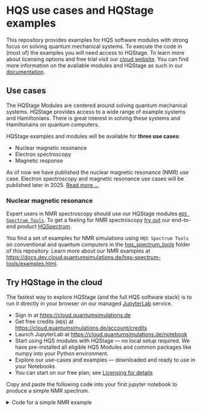 # HQS use cases and HQStage examples

This repository provides examples for HQS software modules with strong focus on solving quantum mechanical systems.
To execute the code in (most of) the examples you will need access to HQStage.
To learn more about licensing options and free trial visit our [cloud website](https://cloud.quantumsimulations.de).
You can find more information on the available modules and HQStage as such in our [documentation](https://docs.cloud.quantumsimulations.de).

## Use cases

The HQStage Modules are centered around solving quantum mechanical systems.
HQStage provides access to a wide range of example systems and Hamiltonians.
There is great interest in solving these systems and Hamiltonains on quantum computers.

HQStage examples and modules will be available for **three use cases**:

- Nuclear magnetic resonance
- Electron spectroscopy
- Magnetic response

As of now we have published the nuclear magnetic resonance (NMR) use case.
Electron spectroscopy and magnetic resonance use cases will be published later in 2025.
[Read more ...](https://docs.cloud.quantumsimulations.de/use_cases.html)

### Nuclear magnetic resonance

Expert users in NMR spectroscopy should use our HQStage modules [`HQS Spectrum Tools`](https://docs.dev.cloud.quantumsimulations.de/licensing_and_modules/modules/hqs_spectrum_tools.html).
To get a feeling for NMR spectroscopy [try out](https://cloud.quantumsimulations.de/hqspectrum/trial) our end-to-end
product [HQSpectrum](https://quantumsimulations.de/hqspectrum).

You find a set of examples for NMR simulations using `HQS Spectrum Tools` on conventional and quantum computers in the [hqs_spectrum_tools](https://github.com/HQSquantumsimulations/hqstage-examples/tree/main/hqs_spectrum_tools) folder of this repository.
Learn more about our NMR examples at <https://docs.dev.cloud.quantumsimulations.de/hqs-spectrum-tools/examples.html>.

## Try HQStage in the cloud

The fastest way to explore HQStage (and the full HQS software stack) is to run it directly in your browser on our managed [JupyterLab](https://jupyter.org/) service.

- Sign in at <https://cloud.quantumsimulations.de>
- Get free credits (`HQ$`) at <https://cloud.quantumsimulations.de/account/credits>
- Launch JupyterLab at <https://cloud.quantumsimulations.de/notebook>
- Start using HQS modules with HQStage — no local setup required. We have pre-installed all eligible HQS Modules and common packages like numpy into your Python environment.
- Explore our use-cases and examples — downloaded and ready to use in your Notebooks
- You can start on our free plan; see [Licensing for details](licensing_and_modules/licensing.md)

Copy and paste the following code into your first jupyter notebook to produce a simple NMR spectrum.

<details>

<summary>Code for a simple NMR example</summary>

```python
from hqs_nmr_parameters import examples
from hqs_nmr import NMRCalculationParameters, calculate_spectrum
from matplotlib import pyplot as plt
print(f"Available moleucules: {examples.molecules.keys}")
molecule_name = '1,2,4-trichlorobenzene'
molecule_parameters = examples.molecules[molecule_name]
fig, ax = plt.subplots(figsize=(10, 6))
for field_T in [1, 5, 10]:
    result = calculate_spectrum(molecule_parameters, NMRCalculationParameters(field_T=field_T))
    ax.plot(result.spectrum.omegas_ppm, result.spectrum.intensity, label=f"B={field_T}T")
plt.legend()
ax.set_xlabel(r"$\delta$ [ppm]")
ax.set_ylabel("Intensity, arb. units")
ax.set_title(f"Spectrum of {molecule_name}")
plt.show()
```

</details>
